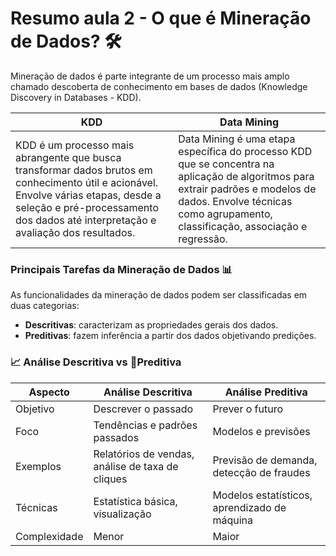 # Resumo aula 2 - O que é Mineração de Dados? 🛠️

Mineração de dados é parte integrante de um processo mais amplo chamado descoberta de conhecimento em bases de dados (Knowledge Discovery in Databases - KDD). 

| KDD   |                     Data Mining               |
|----------------------|------------------------------------|
| KDD é um processo mais abrangente que busca transformar dados brutos em conhecimento útil e acionável. Envolve várias etapas, desde a seleção e pré-processamento dos dados até interpretação e avaliação dos resultados. | Data Mining é uma etapa específica do processo KDD que se concentra na aplicação de algoritmos para extrair padrões e modelos de dados. Envolve técnicas como agrupamento, classificação, associação e regressão. |

### Principais Tarefas da Mineração de Dados 📊

As funcionalidades da mineração de dados podem ser classificadas em duas categorias:

- **Descritivas**: caracterizam as propriedades gerais dos dados.
- **Preditivas**: fazem inferência a partir dos dados objetivando predições.

### 📈 Análise Descritiva vs 🔮Preditiva 

| Aspecto                | Análise Descritiva            | Análise Preditiva             |
|------------------------|-------------------------------|-------------------------------|
| Objetivo               | Descrever o passado           | Prever o futuro               |
| Foco                   | Tendências e padrões passados | Modelos e previsões           |
| Exemplos               | Relatórios de vendas, análise de taxa de cliques | Previsão de demanda, detecção de fraudes |
| Técnicas               | Estatística básica, visualização | Modelos estatísticos, aprendizado de máquina |
| Complexidade           | Menor                         | Maior                         |

